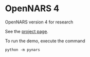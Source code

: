 
# OpenNARS 4

OpenNARS version 4 for research

See the [project page](https://bowen-xu.github.io/OpenNARS-4/).

To run the demo, execute the command
```
python -m pynars
```